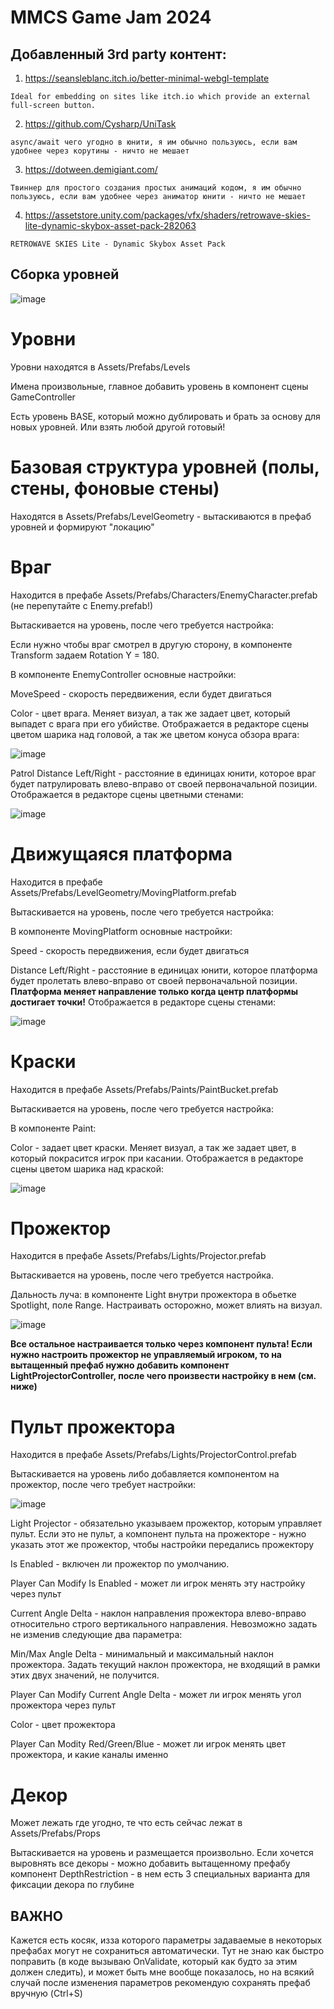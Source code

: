 # MMCS Game Jam 2024

## Добавленный 3rd party контент:
1. https://seansleblanc.itch.io/better-minimal-webgl-template

`Ideal for embedding on sites like itch.io which provide an external full-screen button.`

2. https://github.com/Cysharp/UniTask

`async/await чего угодно в юнити, я им обычно пользуюсь, если вам удобнее через корутины - ничто не мешает`

3. https://dotween.demigiant.com/

`Твиннер для простого создания простых анимаций кодом, я им обычно пользуюсь, если вам удобнее через аниматор юнити - ничто не мешает`

4. https://assetstore.unity.com/packages/vfx/shaders/retrowave-skies-lite-dynamic-skybox-asset-pack-282063

`RETROWAVE SKIES Lite - Dynamic Skybox Asset Pack`

## Сборка уровней
![image](https://github.com/user-attachments/assets/84908379-8199-4660-88f3-2133aa28aa57)

# Уровни
Уровни находятся в Assets/Prefabs/Levels

Имена произвольные, главное добавить уровень в компонент сцены GameController

Есть уровень BASE, который можно дублировать и брать за основу для новых уровней. Или взять любой другой готовый!

# Базовая структура уровней (полы, стены, фоновые стены)

Находятся в Assets/Prefabs/LevelGeometry - вытаскиваются в префаб уровней и формируют "локацию"

# Враг

Находится в префабе Assets/Prefabs/Characters/EnemyCharacter.prefab (не перепутайте с Enemy.prefab!)

Вытаскивается на уровень, после чего требуется настройка:

Если нужно чтобы враг смотрел в другую сторону, в компоненте Transform задаем Rotation Y = 180.

В компоненте EnemyController основные настройки:

MoveSpeed - скорость передвижения, если будет двигаться

Color - цвет врага. Меняет визуал, а так же задает цвет, который выпадет с врага при его убийстве. Отображается в редакторе сцены цветом шарика над головой, а так же цветом конуса обзора врага:

![image](https://github.com/user-attachments/assets/57f086e7-87c9-465f-aa61-b8487f93d8cc)

Patrol Distance Left/Right - расстояние в единицах юнити, которое враг будет патрулировать влево-вправо от своей первоначальной позиции. Отображается в редакторе сцены цветными стенами:

![image](https://github.com/user-attachments/assets/a5ba5556-9450-40df-9fe7-32623ab95f72)

# Движущаяся платформа

Находится в префабе Assets/Prefabs/LevelGeometry/MovingPlatform.prefab

Вытаскивается на уровень, после чего требуется настройка:

В компоненте MovingPlatform основные настройки:

Speed - скорость передвижения, если будет двигаться

Distance Left/Right - расстояние в единицах юнити, которое платформа будет пролетать влево-вправо от своей первоначальной позиции. **Платформа меняет направление только когда центр платформы достигает точки!** Отображается в редакторе сцены стенами:

![image](https://github.com/user-attachments/assets/3f9ac1ec-27f8-4c1b-a9ae-0f9098278cbc)

# Краски

Находится в префабе Assets/Prefabs/Paints/PaintBucket.prefab

Вытаскивается на уровень, после чего требуется настройка:

В компоненте Paint:

Color - задает цвет краски. Меняет визуал, а так же задает цвет, в который покрасится игрок при касании. Отображается в редакторе сцены цветом шарика над краской:

![image](https://github.com/user-attachments/assets/10e592d7-b1e0-4517-9e31-f79b73198704)

# Прожектор

Находится в префабе Assets/Prefabs/Lights/Projector.prefab

Вытаскивается на уровень, после чего требуется настройка.

Дальность луча: в компоненте Light внутри прожектора в обьетке Spotlight, поле Range. Настраивать осторожно, может влиять на визуал.

![image](https://github.com/user-attachments/assets/1f0cff8f-50a8-4dde-bd7d-b9a5b8cd215c)

**Все остальное настраивается только через компонент пульта! Если нужно настроить прожектор не управляемый игроком, то на вытащенный префаб нужно добавить компонент LightProjectorController, после чего произвести настройку в нем (см. ниже)**

# Пульт прожектора

Находится в префабе Assets/Prefabs/Lights/ProjectorControl.prefab

Вытаскивается на уровень либо добавляется компонентом на прожектор, после чего требует настройки:

![image](https://github.com/user-attachments/assets/577be11d-b8c9-41b2-96f1-3cf08bdaaef4)

Light Projector - обязательно указываем прожектор, которым управляет пульт. Если это не пульт, а компонент пульта на прожекторе - нужно указать этот же прожектор, чтобы настройки передались прожектору

Is Enabled - включен ли прожектор по умолчанию.

Player Can Modify Is Enabled - может ли игрок менять эту настройку через пульт

Current Angle Delta - наклон направления прожектора влево-вправо относительно строго вертикального направления. Невозможно задать не изменив следующие два параметра:

Min/Max Angle Delta - минимальный и максимальный наклон прожектора. Задать текущий наклон прожектора, не входящий в рамки этих двух значений, не получится.

Player Can Modify Current Angle Delta - может ли игрок менять угол прожектора через пульт

Color - цвет прожектора

Player Can Modity Red/Green/Blue - может ли игрок менять цвет прожектора, и какие каналы именно

# Декор

Может лежать где угодно, те что есть сейчас лежат в Assets/Prefabs/Props

Вытаскивается на уровень и размещается произвольно. Если хочется выровнять все декоры - можно добавить вытащенному префабу компонент DepthRestriction - в нем есть 3 специальных варианта для фиксации декора по глубине

## ВАЖНО

Кажется есть косяк, изза которого параметры задаваемые в некоторых префабах могут не сохраниться автоматически. Тут не знаю как быстро поправить (в коде вызываю OnValidate, который как будто за этим должен следить), и может быть мне вообще показалось, но на всякий случай после изменения параметров рекомендую сохранять префаб вручную (Ctrl+S)
